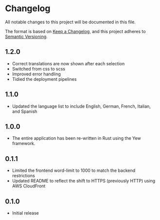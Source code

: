 # Changelog

All notable changes to this project will be documented in this file.

The format is based on [Keep a Changelog](https://keepachangelog.com/en/1.0.0/),
and this project adheres to [Semantic Versioning](https://semver.org/).

## 1.2.0

- Correct translations are now shown after each selection
- Switched from css to scss
- Improved error handling
- Tidied the deployment pipelines

## 1.1.0

- Updated the language list to include English, German, French, Italian, and Spanish

## 1.0.0

- The entire application has been re-written in Rust using the Yew framework.

## 0.1.1

- Limited the frontend word-limit to 1000 to match the backend restrictions
- Updated README to reflect the shift to HTTPS (previously HTTP) using AWS CloudFront

## 0.1.0

- Initial release
